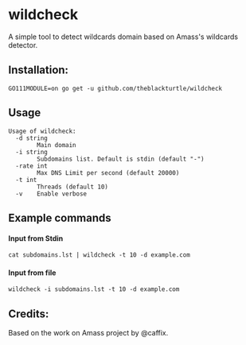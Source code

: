# wildcheck

A simple tool to detect wildcards domain based on Amass's wildcards detector.

## Installation:

```
GO111MODULE=on go get -u github.com/theblackturtle/wildcheck
```

## Usage

```
Usage of wildcheck:
  -d string
        Main domain
  -i string
        Subdomains list. Default is stdin (default "-")
  -rate int
        Max DNS Limit per second (default 20000)
  -t int
        Threads (default 10)
  -v    Enable verbose

```

## Example commands

#### Input from Stdin

```
cat subdomains.lst | wildcheck -t 10 -d example.com
```

#### Input from file

```
wildcheck -i subdomains.lst -t 10 -d example.com
```

## Credits:

Based on the work on Amass project by @caffix.


